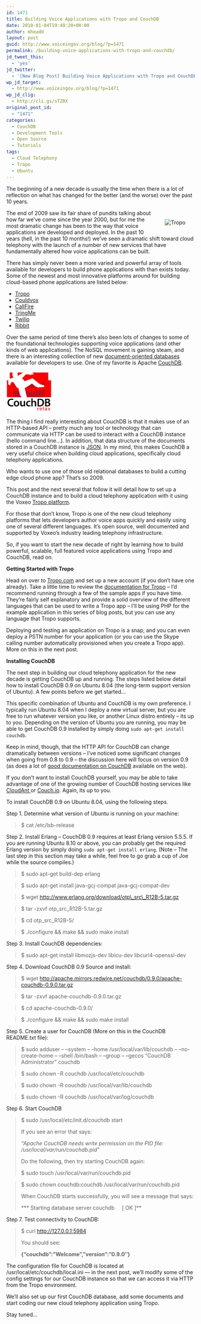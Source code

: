 ```yaml
---
id: 1471
title: Building Voice Applications with Tropo and CouchDB
date: 2010-01-04T19:49:20+00:00
author: mheadd
layout: post
guid: http://www.voiceingov.org/blog/?p=1471
permalink: /building-voice-applications-with-tropo-and-couchdb/
jd_tweet_this:
  - 'yes'
jd_twitter:
  - '[New Blog Post] Building Voice Applications with Tropo and CouchDB. #url# #voxeo #tropo #couchdb #ivr'
wp_jd_target:
  - http://www.voiceingov.org/blog/?p=1471
wp_jd_clig:
  - http://cli.gs/sTZ0X
original_post_id:
  - "1471"
categories:
  - CouchDB
  - Development Tools
  - Open Source
  - Tutorials
tags:
  - Cloud Telephony
  - Tropo
  - Ubuntu
---
```

The beginning of a new decade is usually the time when there is a lot of reflection on what has changed for the better (and the worse) over the past 10 years.
  
<img src="http://voiceingov.files.wordpress.com/2010/01/tropo_logo.png" alt="Tropo" title="Tropo" style="margin:10px;padding:15px;float:right;" />

The end of 2009 saw its fair share of pundits talking about how far we&#8217;ve come since the year 2000, but for me the most dramatic change has been to the way that voice applications are developed and deployed. In the past 10 years (hell, in the past 10 months!) we&#8217;ve seen a dramatic shift toward cloud telephony with the launch of a number of new services that have fundamentally altered how voice applications can be built.

There has simply never been a more varied and powerful array of tools available for developers to build phone applications with than exists today. Some of the newest and most innovative platforms around for building cloud-based phone applications are listed below:

  * <a href="http://www.tropo.com/" target="_blank">Tropo</a>
  * <a href="http://cloudvox.com/" target="_blank">Couldvox</a>
  * <a href="http://www.callfire.com/dialer/cm/custom_telephony.html" target="_blank">CallFire</a>
  * <a href="http://tringme.com/" target="_blank">TringMe</a>
  * <a href="http://www.twilio.com/" target="_blank">Twilio</a>
  * <a href="http://www.ribbit.com/" target="_blank">Ribbit</a>

Over the same period of time there&#8217;s also been lots of changes to some of the foundational technologies supporting voice applications (and other kinds of web applications). The NoSQL movement is gaining steam, and there is an interesting collection of new <a href="http://nosql-database.org/" target="_blank">document-oriented databases</a> available for developers to use. One of my favorite is Apache <a href="http://couchdb.apache.org/" target="_blank">CouchDB</a>.

![Apache CouchDB Logo](/wp-content/uploads/2010/01/couchdb-logo.png)

The thing I find really interesting about CouchDB is that it makes use of an HTTP-based API &#8211; pretty much any tool or technology that can communicate via HTTP can be used to interact with a CouchDB instance (hello command line&#8230;). In addition, that data structure of the documents stored in a CouchDB instance is <a href="http://www.json.org/" target="_blank">JSON</a>. In my mind, this makes CouchDB a very useful choice when building cloud applications, specifically cloud telephony applications.

Who wants to use one of those old relational databases to build a cutting edge cloud phone app? That&#8217;s so 2009.

This post and the next several that follow it will detail how to set up a CouchDB instance and to build a cloud telephony application with it using the Voxeo <a href="http://tropo.com/" target="_blank">Tropo platform</a>.

For those that don&#8217;t know, Tropo is one of the new cloud telephony platforms that lets developers author voice apps quickly and easily using one of several different languages. It&#8217;s open source, well documented and supported by Voxeo&#8217;s industry leading telephony infrastructure.

So, if you want to start the new decade of right by learning how to build powerful, scalable, full featured voice applications using Tropo and CouchDB, read on.

**Getting Started with Tropo**

Head on over to <a href="http://tropo.com/" target="_blank">Tropo.com</a> and set up a new account (if you don&#8217;t have one already). Take a little time to review the <a href="http://docs.tropo.com/" target="_blank">documentation for Tropo</a> &#8211; I&#8217;d recommend running through a few of the sample apps if you have time. They&#8217;re fairly self explanatory and provide a solid overview of the different languages that can be used to write a Tropo app &#8211; I&#8217;ll be using PHP for the example application in this series of blog posts, but you can use any language that Tropo supports.

Deploying and testing an application on Tropo is a snap, and you can even deploy a PSTN number for your application (or you can use the Skype calling number automatically provisioned when you create a Tropo app). More on this in the next post.

**Installing CouchDB**

The next step in building our cloud telephony application for the new decade is getting CouchDB up and running. The steps listed below detail how to install CouchDB 0.9 on Ubuntu 8.04 (the long-term support version of Ubuntu). A few points before we get started&#8230;

This specific combination of Ubuntu and CouchDB is my own preference. I typically run Ubuntu 8.04 when I deploy a new virtual server, but you are free to run whatever version you like, or another Linux distro entirely &#8211; its up to you. Depending on the version of Ubuntu you are running, you may be able to get CouchDB 0.9 installed by simply doing `sudo apt-get install couchdb`.

Keep in mind, though, that the HTTP API for CouchDB can change dramatically between versions &#8211; I&#8217;ve noticed some significant changes when going from 0.8 to 0.9 &#8211; the discussion here will focus on version 0.9 (as does a lot of <a href="http://books.couchdb.org/relax/" target="_blank">good documentation on CouchDB</a> available on the web).

If you don&#8217;t want to install CouchDB yourself, you may be able to take advantage of one of the growing number of CouchDB hosting services like <a href="http://cloudant.com/" target="_blank">CloudAnt </a>or <a href="http://hosting.couch.io/" target="_blank">Couch.io</a>. Again, its up to you.

To install CouchDB 0.9 on Ubuntu 8.04, using the following steps.

Step 1. Determine what version of Ubuntu is running on your machine:

> $ cat /etc/lsb-release

Step 2. Install Erlang &#8211; CouchDB 0.9 requires at least Erlang version 5.5.5. If you are running Ubuntu 8.10 or above, you can probably get the required Erlang version by simply doing `sudo apt-get install erlang`. (Note &#8211; The last step in this section may take a while, feel free to go grab a cup of Joe while the source compiles.)

> $ sudo apt-get build-dep erlang
      
> $ sudo apt-get install java-gcj-compat java-gcj-compat-dev
      
> $ wget http://www.erlang.org/download/otp\_src\_R12B-5.tar.gz
      
> $ tar -zxvf otp\_src\_R12B-5.tar.gz
      
> $ cd otp\_src\_R12B-5/
      
> $ ./configure && make && sudo make install 

Step 3. Install CouchDB dependencies:

> $ sudo apt-get install libmozjs-dev libicu-dev libcurl4-openssl-dev

Step 4. Download CouchDB 0.9 Source and install:

> $ wget http://apache.mirrors.redwire.net/couchdb/0.9.0/apache-couchdb-0.9.0.tar.gz
      
> $ tar -zxvf apache-couchdb-0.9.0.tar.gz
      
> $ cd apache-couchdb-0.9.0/
      
> $ ./configure && make && sudo make install 

Step 5. Create a user for CouchDB (More on this in the CouchDB README.txt file):

> $ sudo adduser &ndash; &ndash;system &ndash; &ndash;home /usr/local/var/lib/couchdb &ndash; &ndash;no-create-home &ndash; &ndash;shell /bin/bash &ndash; &ndash;group &ndash; &ndash;gecos &#8220;CouchDB Administrator&#8221; couchdb
      
> $ sudo chown -R couchdb /usr/local/etc/couchdb
      
> $ sudo chown -R couchdb /usr/local/var/lib/couchdb
      
> $ sudo chown -R couchdb /usr/local/var/log/couchdb 

Step 6. Start CouchDB

> $ sudo /usr/local/etc/init.d/couchdb start
> 
> If you see an error that says:
> 
> _&#8220;Apache CouchDB needs write permission on the PID file: /usr/local/var/run/couchdb.pid&#8221;_
> 
> Do the following, then try starting CouchDB again:
> 
> $ sudo touch /usr/local/var/run/couchdb.pid
      
> $ sudo chown couchdb:couchdb /usr/local/var/run/couchdb.pid
> 
> When CouchDB starts successfully, you will see a message that says:
> 
> *** Starting database server couchdb&nbsp;&nbsp;&nbsp;&nbsp;&nbsp;[ OK ]** 

Step 7. Test connectivity to CouchDB:

> $ curl http://127.0.0.1:5984
> 
> You should see:
> 
> **{&#8220;couchdb&#8221;:&#8221;Welcome&#8221;,&#8221;version&#8221;:&#8221;0.9.0&#8243;}** 

The configuration file for CouchDB is located at /usr/local/etc/couchdb/local.ini &#8212; in the next post, we&#8217;ll modify some of the config settings for our CouchDB instance so that we can access it via HTTP from the Tropo environment.

We&#8217;ll also set up our first CouchDB database, add some documents and start coding our new cloud telephony application using Tropo.

Stay tuned&#8230;